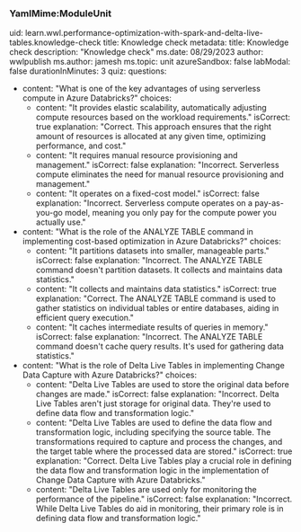 ### YamlMime:ModuleUnit
uid: learn.wwl.performance-optimization-with-spark-and-delta-live-tables.knowledge-check
title: Knowledge check
metadata:
  title: Knowledge check
  description: "Knowledge check"
  ms.date: 08/29/2023
  author: wwlpublish
  ms.author: jamesh
  ms.topic: unit
azureSandbox: false
labModal: false
durationInMinutes: 3
quiz:
  questions:
  - content: "What is one of the key advantages of using serverless compute in Azure Databricks?"
    choices:
    - content: "It provides elastic scalability, automatically adjusting compute resources based on the workload requirements."
      isCorrect: true
      explanation: "Correct. This approach ensures that the right amount of resources is allocated at any given time, optimizing performance, and cost."
    - content: "It requires manual resource provisioning and management."
      isCorrect: false
      explanation: "Incorrect. Serverless compute eliminates the need for manual resource provisioning and management."
    - content: "It operates on a fixed-cost model."
      isCorrect: false
      explanation: "Incorrect. Serverless compute operates on a pay-as-you-go model, meaning you only pay for the compute power you actually use."
  - content: "What is the role of the ANALYZE TABLE command in implementing cost-based optimization in Azure Databricks?"
    choices:
    - content: "It partitions datasets into smaller, manageable parts."
      isCorrect: false
      explanation: "Incorrect. The ANALYZE TABLE command doesn't partition datasets. It collects and maintains data statistics."
    - content: "It collects and maintains data statistics."
      isCorrect: true
      explanation: "Correct. The ANALYZE TABLE command is used to gather statistics on individual tables or entire databases, aiding in efficient query execution."
    - content: "It caches intermediate results of queries in memory."
      isCorrect: false
      explanation: "Incorrect. The ANALYZE TABLE command doesn't cache query results. It's used for gathering data statistics."
  - content: "What is the role of Delta Live Tables in implementing Change Data Capture with Azure Databricks?"
    choices:
    - content: "Delta Live Tables are used to store the original data before changes are made."
      isCorrect: false
      explanation: "Incorrect. Delta Live Tables aren't just storage for original data. They're used to define data flow and transformation logic."
    - content: "Delta Live Tables are used to define the data flow and transformation logic, including specifying the source table. The transformations required to capture and process the changes, and the target table where the processed data are stored."
      isCorrect: true
      explanation: "Correct. Delta Live Tables play a crucial role in defining the data flow and transformation logic in the implementation of Change Data Capture with Azure Databricks."
    - content: "Delta Live Tables are used only for monitoring the performance of the pipeline."
      isCorrect: false
      explanation: "Incorrect. While Delta Live Tables do aid in monitoring, their primary role is in defining data flow and transformation logic."
